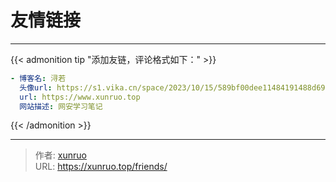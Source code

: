# 友情链接


---

{{< admonition tip "添加友链，评论格式如下：" >}}

```yml
- 博客名: 浔若
  头像url: https://s1.vika.cn/space/2023/10/15/589bf00dee11484191488d69a5bf21bd
  url: https://www.xunruo.top
  网站描述: 网安学习笔记
```

{{< /admonition >}}

---

> 作者: [xunruo](https://xunruo.top)  
> URL: https://xunruo.top/friends/  

